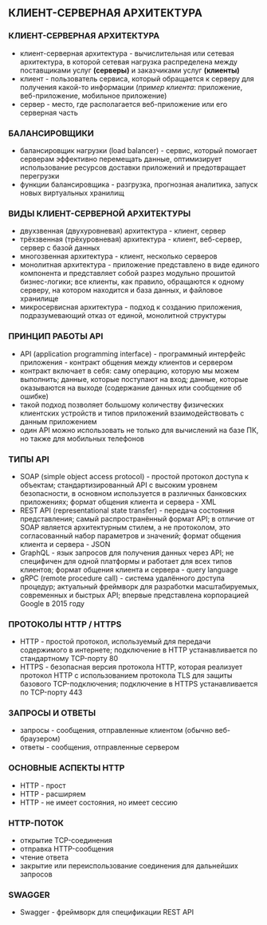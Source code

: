 ## КЛИЕНТ-СЕРВЕРНАЯ АРХИТЕКТУРА

### КЛИЕНТ-СЕРВЕРНАЯ АРХИТЕКТУРА
* клиент-серверная архитектура - вычислительная или сетевая архитектура, в которой сетевая нагрузка распределена между поставщиками услуг **(серверы)** и заказчиками услуг **(клиенты)**
* клиент - пользователь сервиса, который обращается к серверу для получения какой-то информации (*пример клиента*: приложение, веб-приложение, мобильное приложение)
* сервер - место, где располагается веб-приложение или его серверная часть

### БАЛАНСИРОВЩИКИ
* балансировщик нагрузки (load balancer) - сервис, который помогает серверам эффективно перемещать данные, оптимизирует использование ресурсов доставки приложений и предотвращает перегрузки
* функции балансировщика - разгрузка, прогнозная аналитика, запуск новых виртуальных хранилищ

### ВИДЫ КЛИЕНТ-СЕРВЕРНОЙ АРХИТЕКТУРЫ
* двухзвенная (двухуровневая) архитектура - клиент, сервер
* трёхзвенная (трёхуровневая) архитектура - клиент, веб-сервер, сервер с базой данных
* многозвенная архитектура - клиент, несколько серверов
* монолитная архитектура - приложение представлено в виде единого компонента и представляет собой разрез модульно прошитой бизнес-логики; все клиенты, как правило, обращаются к одному серверу, на котором находится и база данных, и файловое хранилище
* микросервисная архитектура - подход к созданию приложения, подразумевающий отказ от единой, монолитной структуры

### ПРИНЦИП РАБОТЫ API
* API (application programming interface) - программный интерфейс приложения - контракт общения между клиентов и сервером
* контракт включает в себя: саму операцию, которую мы можем выполнить; данные, которые поступают на вход; данные, которые оказываются на выходе (содержание данных или сообщение об ошибке)
* такой подход позволяет большому количеству физических клиентских устройств и типов приложений взаимодействовать с данным приложением
* один API можно использовать не только для вычислений на базе ПК, но также для мобильных телефонов

### ТИПЫ API
* SOAP (simple object access protocol) - простой протокол доступа к объектам; стандартизированный API с высоким уровнем безопасности, в основном используется в различных банковских приложениях; формат общения клиента и сервера - XML
* REST API (representational state transfer) - передача состояния представления; самый распространённый формат API; в отличие от SOAP является архитектурным стилем, а не протоколом, это согласованный набор параметров и значений; формат общения клиента и сервера - JSON
* GraphQL - язык запросов для получения данных через API; не специфичен для одной платформы и работает для всех типов клиентов; формат общения клиента и сервера - query language
* gRPC (remote procedure call) - система удалённого доступа процедур; актуальный фреймворк для разработки масштабируемых, современных и быстрых API; впервые представлена корпорацией Google в 2015 году

### ПРОТОКОЛЫ HTTP / HTTPS
* HTTP - простой протокол, используемый для передачи содержимого в интернете; подключение в HTTP устанавливается по стандартному TCP-порту 80
* HTTPS - безопасная версия протокола HTTP, которая реализует протокол HTTP с использованием протокола TLS для защиты базового TCP-подключения; подключение в HTTPS устанавливается по TCP-порту 443

### ЗАПРОСЫ И ОТВЕТЫ
* запросы - сообщения, отправленные клиентом (обычно веб-браузером)
* ответы - сообщения, отправленные сервером

### ОСНОВНЫЕ АСПЕКТЫ HTTP
* HTTP - прост
* HTTP - расширяем
* HTTP - не имеет состояния, но имеет сессию

### HTTP-ПОТОК
* открытие TCP-соединения
* отправка HTTP-сообщения
* чтение ответа
* закрытие или переиспользование соединения для дальнейших запросов

### SWAGGER
* Swagger - фреймворк для спецификации REST API
